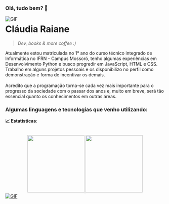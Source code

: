 ### Olá, tudo bem? 👋

<img align="left" alt="GIF" src="https://media.giphy.com/media/du3J3cXyzhj75IOgvA/giphy.gif"/>
 
 # Cláudia Raiane 
 
 > *Dev, books & more coffee :)*

 Atualmente estou matriculada no 1° ano do curso técnico integrado de Informática no IFRN - Campus Mossoró, tenho algumas experiências em Desenvolvimento Python e busco progredir em JavaScript, HTML e CSS. Trabalho em alguns projetos pessoais e os disponibilizo no perfil como demonstração e forma de incentivar os demais. <br> <br> Acredito que a programação torna-se cada vez mais importante para o progresso da sociedade com o passar dos anos e, muito em breve, será tão essencial quanto os conhecimentos em outras áreas.
<br>
 
 ### Algumas linguagens e tecnologias que venho utilizando:

<b> :chart_with_upwards_trend: Estatísticas</b>:
 <br>
 <br>
<div align="center">
  <a href="https://github.com/claudia-raiane">
  <img height="180em" src="https://github-readme-stats.vercel.app/api?username=claudia-raiane&show_icons=true&theme=dracula&include_all_commits=true&count_private=true"/>
  <img height="180em" src="https://github-readme-stats.vercel.app/api/top-langs/?username=claudia-raiane&layout=compact&langs_count=7&theme=dracula"/>
</div>
 

<img align="center" alt="GIF" src="https://media.giphy.com/media/DKyjRV7y5AcOswAlBr/giphy.gif"/>
